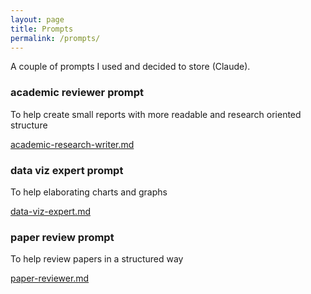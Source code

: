 ```yaml
---
layout: page
title: Prompts
permalink: /prompts/
---
```


A couple of prompts I used and decided to store (Claude).

### academic reviewer prompt

To help create small reports with more readable and research oriented structure

[academic-research-writer.md](/files/prompts/academic-research-writer.md)

### data viz expert prompt

To help elaborating charts and graphs

[data-viz-expert.md](/files/prompts/data-viz-expert.md)

### paper review prompt

To help review papers in a structured way

[paper-reviewer.md](/files/prompts/paper-reviewer.md)